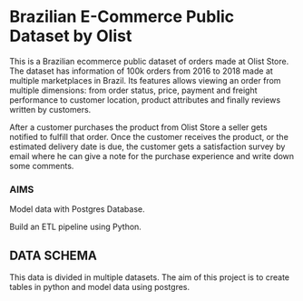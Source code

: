 # Brazilian E-Commerce Public Dataset by Olist

This is a Brazilian ecommerce public dataset of orders made at Olist Store. The dataset has information of 100k orders from 2016 to 2018 made at multiple marketplaces in Brazil. Its features allows viewing an order from multiple dimensions: from order status, price, payment and freight performance to customer location, product attributes and finally reviews written by customers.

After a customer purchases the product from Olist Store a seller gets notified to fulfill that order. Once the customer receives the product, or the estimated delivery date is due, the customer gets a satisfaction survey by email where he can give a note for the purchase experience and write down some comments.
### AIMS
Model data with Postgres Database.

Build an ETL pipeline using Python.

## DATA SCHEMA
This data is divided in multiple datasets.
The aim of this project is to create tables in python and model data using postgres.
